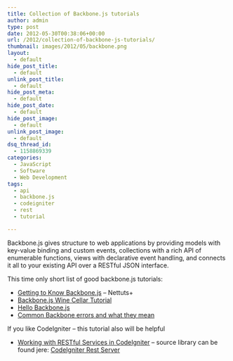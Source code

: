 ```yaml
---
title: Collection of Backbone.js tutorials
author: admin
type: post
date: 2012-05-30T00:38:06+00:00
url: /2012/collection-of-backbone-js-tutorials/
thumbnail: images/2012/05/backbone.png
layout:
  - default
hide_post_title:
  - default
unlink_post_title:
  - default
hide_post_meta:
  - default
hide_post_date:
  - default
hide_post_image:
  - default
unlink_post_image:
  - default
dsq_thread_id:
  - 1158869339
categories:
  - JavaScript
  - Software
  - Web Development
tags:
  - api
  - backbone.js
  - codeigniter
  - rest
  - tutorial

---
```

Backbone.js gives structure to web applications by providing models with key-value binding and custom events, collections with a rich API of enumerable functions, views with declarative event handling, and connects it all to your existing API over a RESTful JSON interface.

<!--more-->

This time only short list of good backbone.js tutorials:

  * [Getting to Know Backbone.js](http://net.tutsplus.com/sessions/build-a-contacts-manager-using-backbone-js/) &#8211; Nettuts+
  * [Backbone.js Wine Cellar Tutorial](http://coenraets.org/blog/2011/12/backbone-js-wine-cellar-tutorial-part-1-getting-started/)
  * [Hello Backbone.js](http://arturadib.com/hello-backbonejs)
  * [Common Backbone errors and what they mean](http://readystate4.com/2011/10/22/common-backbone-errors-and-what-they-mean/)

If you like CodeIgniter &#8211; this tutorial also will be helpful

  * [Working with RESTful Services in CodeIgniter](http://net.tutsplus.com/tutorials/php/working-with-restful-services-in-codeigniter-2/) &#8211; source library can be found jere: [CodeIgniter Rest Server](https://github.com/philsturgeon/codeigniter-restserver#readme)